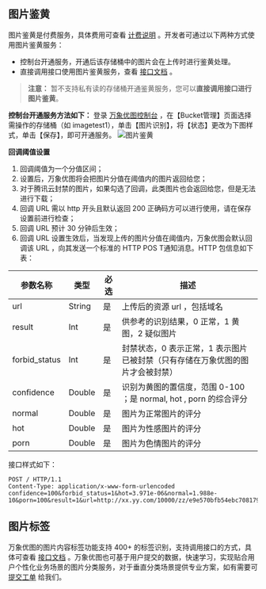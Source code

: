 ## 图片鉴黄

图片鉴黄是付费服务，具体费用可查看 [计费说明](/doc/product/460/6970#2.2-.E5.9B.BE.E7.89.87.E9.89.B4.E9.BB.84) 。开发者可通过以下两种方式使用图片鉴黄服务：
- 控制台开通服务，开通后该存储桶中的图片会在上传时进行鉴黄处理。
-  直接调用接口使用图片鉴黄服务，查看 [接口文档](/doc/product/460/6900) 。
 
> **注意：**
暂不支持私有读的存储桶开通鉴黄服务，您可以**直接调用接口进行图片鉴黄**。

**控制台开通服务方法如下：**
登录 [万象优图控制台](https://console.cloud.tencent.com/ci) ，在【Bucket管理】页面选择需操作的存储桶（如 imagetest1），单击【图片识别】，将【状态】更改为下图样式，单击【保存】，即可开通服务。
![图片鉴黄](https://mc.qcloudimg.com/static/img/b85164f95daea501e4000352f42f30c0/image.png)

**回调阈值设置**
1. 回调阈值为一个分值区间；
2. 设置后，万象优图将会把图片分值在阈值内的图片返回给您；
3. 对于腾讯云封禁的图片，如果勾选了回调，此类图片也会返回给您，但是无法进行下载；
4. 回调 URL 需以 http 开头且默认返回 200 正确码方可以进行使用，请在保存设置前进行检查；
5. 回调 URL 预计 30 分钟后生效；
6. 回调 URL 设置生效后，当发现上传的图片分值在阈值内，万象优图会默认回调该 URL ，向其发送一个标准的 HTTP POS T通知消息。HTTP 包信息如下表：

| 参数名称          | 类型     | 必选   | 描述                                       |
| ------------- | ------ | ---- | ---------------------------------------- |
| url           | String | 是    | 上传后的资源 url ，包括域名                           |
| result        | Int    | 是    | 供参考的识别结果，0 正常，1 黄图，2 疑似图片                   |
| forbid_status | Int    | 是    | 封禁状态，0 表示正常，1 表示图片已被封禁（只有存储在万象优图的图片才会被封禁）  |
| confidence    | Double | 是    | 识别为黄图的置信度，范围 0-100 ；是 normal, hot , porn 的综合评分 |
| normal        | Double | 是    | 图片为正常图片的评分                               |
| hot           | Double | 是    | 图片为性感图片的评分                               |
| porn          | Double | 是    | 图片为色情图片的评分                               |

   接口样式如下：
   ```
   POST / HTTP/1.1
   Content-Type: application/x-www-form-urlencoded
   confidence=100&forbid_status=1&hot=3.971e-06&normal=1.988e-10&porn=100&result=1&url=http://xx.yy.com/10000/zz/e9e570bfb54ebc708179208983ce8b95/0
   ```

## 图片标签
万象优图的图片内容标签功能支持 400+ 的标签识别，支持调用接口的方式，具体可查看 [接口文档](/doc/product/460/6899) 。万象优图也可基于用户提交的数据，快速学习，实现贴合用户个性化业务场景的图片分类服务，对于垂直分类场景提供专业方案，如有需要可 [提交工单](https://console.cloud.tencent.com/workorder/category) 给我们。

